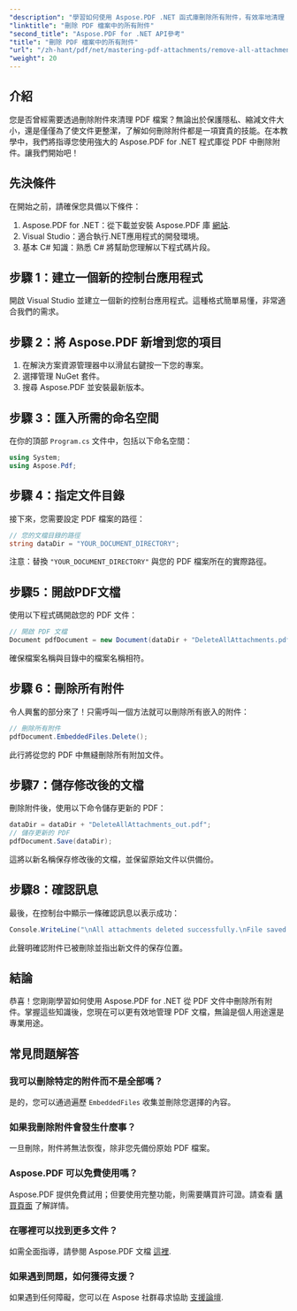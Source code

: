 ```yaml
---
"description": "學習如何使用 Aspose.PDF .NET 函式庫刪除所有附件，有效率地清理 PDF 文件。本逐步教程涵蓋從設定到執行的所有內容。"
"linktitle": "刪除 PDF 檔案中的所有附件"
"second_title": "Aspose.PDF for .NET API參考"
"title": "刪除 PDF 檔案中的所有附件"
"url": "/zh-hant/pdf/net/mastering-pdf-attachments/remove-all-attachments/"
"weight": 20
---
```


## 介紹

您是否曾經需要透過刪除附件來清理 PDF 檔案？無論出於保護隱私、縮減文件大小，還是僅僅為了使文件更整潔，了解如何刪除附件都是一項寶貴的技能。在本教學中，我們將指導您使用強大的 Aspose.PDF for .NET 程式庫從 PDF 中刪除附件。讓我們開始吧！

## 先決條件

在開始之前，請確保您具備以下條件：

1. Aspose.PDF for .NET：從下載並安裝 Aspose.PDF 庫 [網站](https://releases。aspose.com/pdf/net/).
2. Visual Studio：適合執行.NET應用程式的開發環境。
3. 基本 C# 知識：熟悉 C# 將幫助您理解以下程式碼片段。

## 步驟 1：建立一個新的控制台應用程式

開啟 Visual Studio 並建立一個新的控制台應用程式。這種格式簡單易懂，非常適合我們的需求。

## 步驟 2：將 Aspose.PDF 新增到您的項目

1. 在解決方案資源管理器中以滑鼠右鍵按一下您的專案。
2. 選擇管理 NuGet 套件。
3. 搜尋 Aspose.PDF 並安裝最新版本。

## 步驟 3：匯入所需的命名空間

在你的頂部 `Program.cs` 文件中，包括以下命名空間：

```csharp
using System;
using Aspose.Pdf;
```

## 步驟 4：指定文件目錄

接下來，您需要設定 PDF 檔案的路徑：

```csharp
// 您的文檔目錄的路徑
string dataDir = "YOUR_DOCUMENT_DIRECTORY";
```

注意：替換 `"YOUR_DOCUMENT_DIRECTORY"` 與您的 PDF 檔案所在的實際路徑。

## 步驟5：開啟PDF文檔

使用以下程式碼開啟您的 PDF 文件：

```csharp
// 開啟 PDF 文檔
Document pdfDocument = new Document(dataDir + "DeleteAllAttachments.pdf");
```

確保檔案名稱與目錄中的檔案名稱相符。

## 步驟 6：刪除所有附件

令人興奮的部分來了！只需呼叫一個方法就可以刪除所有嵌入的附件：

```csharp
// 刪除所有附件
pdfDocument.EmbeddedFiles.Delete();
```

此行將從您的 PDF 中無縫刪除所有附加文件。

## 步驟7：儲存修改後的文檔

刪除附件後，使用以下命令儲存更新的 PDF：

```csharp
dataDir = dataDir + "DeleteAllAttachments_out.pdf";
// 儲存更新的 PDF
pdfDocument.Save(dataDir);
```

這將以新名稱保存修改後的文檔，並保留原始文件以供備份。

## 步驟8：確認訊息

最後，在控制台中顯示一條確認訊息以表示成功：

```csharp
Console.WriteLine("\nAll attachments deleted successfully.\nFile saved at " + dataDir);
```

此聲明確認附件已被刪除並指出新文件的保存位置。

## 結論

恭喜！您剛剛學習如何使用 Aspose.PDF for .NET 從 PDF 文件中刪除所有附件。掌握這些知識後，您現在可以更有效地管理 PDF 文檔，無論是個人用途還是專業用途。

## 常見問題解答

### 我可以刪除特定的附件而不是全部嗎？
是的，您可以通過遍歷 `EmbeddedFiles` 收集並刪除您選擇的內容。

### 如果我刪除附件會發生什麼事？
一旦刪除，附件將無法恢復，除非您先備份原始 PDF 檔案。

### Aspose.PDF 可以免費使用嗎？
Aspose.PDF 提供免費試用；但要使用完整功能，則需要購買許可證。請查看 [購買頁面](https://purchase.aspose.com/buy) 了解詳情。

### 在哪裡可以找到更多文件？
如需全面指導，請參閱 Aspose.PDF 文檔 [這裡](https://reference。aspose.com/pdf/net/).

### 如果遇到問題，如何獲得支援？
如果遇到任何障礙，您可以在 Aspose 社群尋求協助 [支援論壇](https://forum。aspose.com/c/pdf/10).